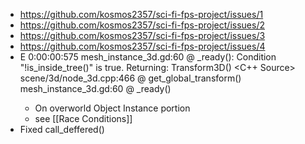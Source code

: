 - https://github.com/kosmos2357/sci-fi-fps-project/issues/1
- https://github.com/kosmos2357/sci-fi-fps-project/issues/2
- https://github.com/kosmos2357/sci-fi-fps-project/issues/3
- https://github.com/kosmos2357/sci-fi-fps-project/issues/4
- E 0:00:00:575   mesh_instance_3d.gd:60 @ _ready(): Condition "!is_inside_tree()" is true. Returning: Transform3D()
    <C++ Source>  scene/3d/node_3d.cpp:466 @ get_global_transform()
    <Stack Trace> mesh_instance_3d.gd:60 @ _ready()
	- On overworld Object Instance portion
	- see [[Race Conditions]]
- Fixed call_deffered()